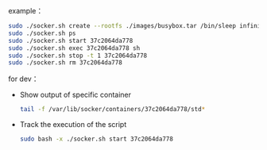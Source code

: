 example：

```sh
sudo ./socker.sh create --rootfs ./images/busybox.tar /bin/sleep infinity
sudo ./socker.sh ps
sudo ./socker.sh start 37c2064da778
sudo ./socker.sh exec 37c2064da778 sh
sudo ./socker.sh stop -t 1 37c2064da778
sudo ./socker.sh rm 37c2064da778
```

for dev：
- Show output of specific container
    ```sh
    tail -f /var/lib/socker/containers/37c2064da778/std*
    ```
- Track the execution of the script
    ```sh
    sudo bash -x ./socker.sh start 37c2064da778
    ```
